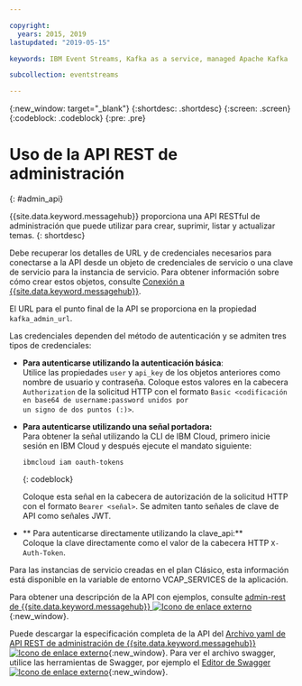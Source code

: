 ```yaml
---

copyright:
  years: 2015, 2019
lastupdated: "2019-05-15"

keywords: IBM Event Streams, Kafka as a service, managed Apache Kafka

subcollection: eventstreams

---
```


{:new_window: target="_blank"}
{:shortdesc: .shortdesc}
{:screen: .screen}
{:codeblock: .codeblock}
{:pre: .pre}

# Uso de la API REST de administración
{: #admin_api}

{{site.data.keyword.messagehub}} proporciona una API RESTful de administración que puede utilizar para crear, suprimir, listar y actualizar temas.
{: shortdesc}

Debe recuperar los detalles de URL y de credenciales necesarios para conectarse a la API desde un objeto de credenciales de servicio o una clave de servicio para la instancia de servicio. Para obtener información sobre cómo crear estos objetos, consulte
[Conexión a {{site.data.keyword.messagehub}}](/docs/services/EventStreams?topic=eventstreams-connecting).

El URL para el punto final de la API se proporciona en la propiedad <code>kafka_admin_url</code>.

Las credenciales dependen del método de autenticación y se admiten tres tipos de credenciales:

* **Para autenticarse utilizando la autenticación básica**:<br/>
    Utilice las propiedades <code>user</code> y <code>api_key</code> de los objetos anteriores como nombre de usuario y contraseña. Coloque estos valores en la cabecera <code>Authorization</code> de la solicitud HTTP con el formato <code>Basic <codificación en base64 de username:password unidos por un signo de dos puntos (:)></code>.

* **Para autenticarse utilizando una señal portadora:**<br/>
    Para obtener la señal utilizando la CLI de IBM Cloud, primero inicie sesión en IBM Cloud y después ejecute el mandato siguiente: 

    ```
    ibmcloud iam oauth-tokens
    ```
    {: codeblock}

    Coloque esta señal en la cabecera de autorización de la solicitud HTTP con el formato <code>Bearer <señal></code>. Se admiten tanto señales de clave de API como señales JWT. 

* ** Para autenticarse directamente utilizando la clave_api:**<br/>
    Coloque la clave directamente como el valor de la cabecera HTTP <code>X-Auth-Token</code>.

Para las instancias de servicio creadas en el plan Clásico, esta información está disponible en la variable de entorno VCAP_SERVICES de la aplicación.

Para obtener una descripción de la API con ejemplos, consulte
[admin-rest de {{site.data.keyword.messagehub}} ![Icono de enlace externo](../../icons/launch-glyph.svg "Icono de enlace externo")](https://github.com/ibm-messaging/event-streams-docs/tree/master/admin-rest-api){:new_window}.

Puede descargar la especificación completa de la API del [Archivo yaml de API REST de administración de {{site.data.keyword.messagehub}}![Icono de enlace externo](../../icons/launch-glyph.svg "Icono de enlace externo")](https://github.com/ibm-messaging/event-streams-docs/blob/master/admin-rest-api/admin-rest-api.yaml){:new_window}.
Para ver el archivo swagger, utilice las herramientas de Swagger, por ejemplo el [Editor de Swagger ![Icono de enlace externo](../../icons/launch-glyph.svg "Icono de enlace externo")](http://editor.swagger.io/#/){:new_window}.




